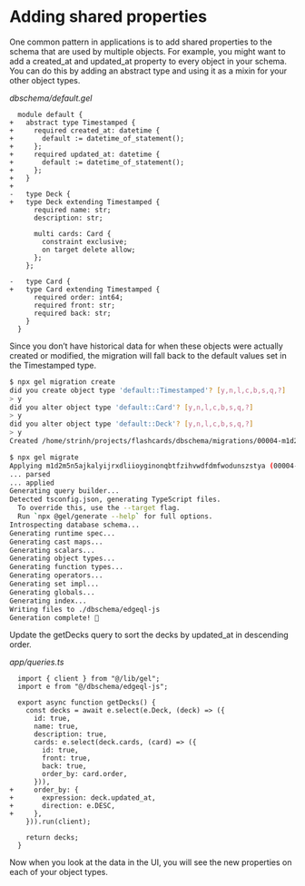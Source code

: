# Adding shared properties

One common pattern in applications is to add shared properties to the schema that are used by multiple objects. For example, you might want to add a created_at and updated_at property to every object in your schema. You can do this by adding an abstract type and using it as a mixin for your other object types.

*dbschema/default.gel*

```sdl-diff
  module default {
+   abstract type Timestamped {
+     required created_at: datetime {
+       default := datetime_of_statement();
+     };
+     required updated_at: datetime {
+       default := datetime_of_statement();
+     };
+   }
+
-   type Deck {
+   type Deck extending Timestamped {
      required name: str;
      description: str;

      multi cards: Card {
        constraint exclusive;
        on target delete allow;
      };
    };

-   type Card {
+   type Card extending Timestamped {
      required order: int64;
      required front: str;
      required back: str;
    }
  }
```

Since you don’t have historical data for when these objects were actually created or modified, the migration will fall back to the default values set in the Timestamped type.

```sh
$ npx gel migration create
did you create object type 'default::Timestamped'? [y,n,l,c,b,s,q,?]
> y
did you alter object type 'default::Card'? [y,n,l,c,b,s,q,?]
> y
did you alter object type 'default::Deck'? [y,n,l,c,b,s,q,?]
> y
Created /home/strinh/projects/flashcards/dbschema/migrations/00004-m1d2m5n.edgeql, id: m1d2m5n5ajkalyijrxdliioyginonqbtfzihvwdfdmfwodunszstya

$ npx gel migrate
Applying m1d2m5n5ajkalyijrxdliioyginonqbtfzihvwdfdmfwodunszstya (00004-m1d2m5n.edgeql)
... parsed
... applied
Generating query builder...
Detected tsconfig.json, generating TypeScript files.
  To override this, use the --target flag.
  Run `npx @gel/generate --help` for full options.
Introspecting database schema...
Generating runtime spec...
Generating cast maps...
Generating scalars...
Generating object types...
Generating function types...
Generating operators...
Generating set impl...
Generating globals...
Generating index...
Writing files to ./dbschema/edgeql-js
Generation complete! 🤘
```

Update the getDecks query to sort the decks by updated_at in descending order.

*app/queries.ts*

```typescript-diff
  import { client } from "@/lib/gel";
  import e from "@/dbschema/edgeql-js";

  export async function getDecks() {
    const decks = await e.select(e.Deck, (deck) => ({
      id: true,
      name: true,
      description: true,
      cards: e.select(deck.cards, (card) => ({
        id: true,
        front: true,
        back: true,
        order_by: card.order,
      })),
+     order_by: {
+       expression: deck.updated_at,
+       direction: e.DESC,
+     },
    })).run(client);

    return decks;
  }
```

Now when you look at the data in the UI, you will see the new properties on each of your object types.

